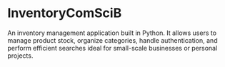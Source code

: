 # InventoryComSciB
An inventory management application built in Python. It allows users to manage product stock, organize categories, handle authentication, and perform efficient searches ideal for small-scale businesses or personal projects.
